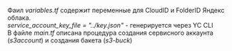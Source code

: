 Фаил _variables.tf_ содержит переменные для CloudID и FolderID Яндекс облака.  
_service_account_key_file = "../key.json"_ - генерируется через YC CLI  
В файле _main.tf_ описана процедура создания сервисного аккаунта (_s3account_) и создания бакета (_s3-buck_)  
